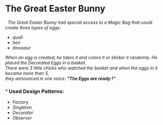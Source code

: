 # The Great Easter Bunny

<p><i>
 &nbsp The Great Easter Bunny had special access to a Magic Bag that could create three types of eggs: 
  
  * quail    
  * hen      
  * dinosaur  
  
  When an egg is created, he takes it and colors it or sticker it randomly.
  He placed the Decorated Eggs in a basket. <br> There were 3 little chicks who watched the basket and
  when the eggs in it became more than 5, <br> they announced in one voice: <b>"The Eggs are ready !" </b>.
  
</i></p>

 ### ^ Used Design Patterns:<i>
  - Factory
  - Singleton
  - Decorator
  - Observer
